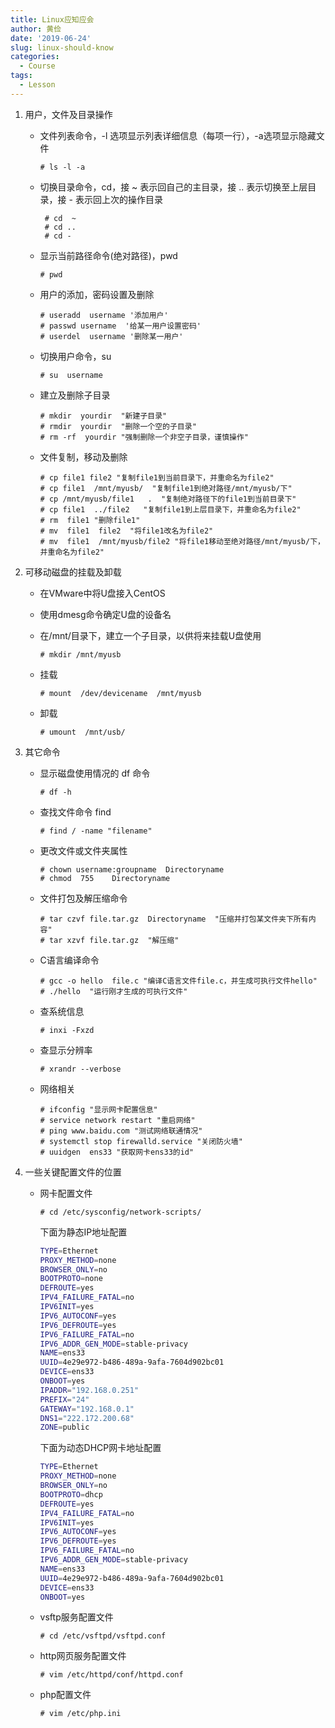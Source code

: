 ```yaml
---
title: Linux应知应会
author: 黄俭
date: '2019-06-24'
slug: linux-should-know
categories:
  - Course
tags:
  - Lesson
---
```


1. 用户，文件及目录操作
    - 文件列表命令，-l 选项显示列表详细信息（每项一行），-a选项显示隐藏文件
       
       ```shell
       # ls -l -a
       ```
    - 切换目录命令，cd，接 ~ 表示回自己的主目录，接 .. 表示切换至上层目录，接 - 表示回上次的操作目录
    
      ```shell
       # cd  ~
       # cd ..
       # cd -
       ```
    - 显示当前路径命令(绝对路径)，pwd
    
       ```shell
       # pwd
       ```
    - 用户的添加，密码设置及删除
    
       ```shell
       # useradd  username '添加用户'
       # passwd username  '给某一用户设置密码'
       # userdel  username '删除某一用户'
       ```
    - 切换用户命令，su
    
       ```shell
       # su  username
       ```
    - 建立及删除子目录
    
       ```shell
       # mkdir  yourdir  "新建子目录"
       # rmdir  yourdir  "删除一个空的子目录"
       # rm -rf  yourdir "强制删除一个非空子目录，谨慎操作"
       ```
    - 文件复制，移动及删除
    
       ```shell
       # cp file1 file2 "复制file1到当前目录下，并重命名为file2"
       # cp file1  /mnt/myusb/  "复制file1到绝对路径/mnt/myusb/下"
       # cp /mnt/myusb/file1   .  "复制绝对路径下的file1到当前目录下"
       # cp file1  ../file2   "复制file1到上层目录下，并重命名为file2"
       # rm  file1 "删除file1"
       # mv  file1  file2  "将file1改名为file2"
       # mv  file1  /mnt/myusb/file2 "将file1移动至绝对路径/mnt/myusb/下，并重命名为file2"
       ```
       
1. 可移动磁盘的挂载及卸载
    - 在VMware中将U盘接入CentOS
    - 使用dmesg命令确定U盘的设备名
    - 在/mnt/目录下，建立一个子目录，以供将来挂载U盘使用
           
       ```shell
       # mkdir /mnt/myusb
       ```
    - 挂载
    
       ```shell
       # mount  /dev/devicename  /mnt/myusb
       ```
    - 卸载
    
       ```shell
       # umount  /mnt/usb/
       ```
1. 其它命令
    - 显示磁盘使用情况的 df 命令
    
       ```shell
       # df -h
       ```
    - 查找文件命令 find
    
       ```shell
       # find / -name "filename"
       ```
    - 更改文件或文件夹属性
       
       ```shell
       # chown username:groupname  Directoryname
       # chmod  755    Directoryname
       ```
    - 文件打包及解压缩命令
    
       ```shell
       # tar czvf file.tar.gz  Directoryname  "压缩并打包某文件夹下所有内容"
       # tar xzvf file.tar.gz  "解压缩"
       ```
    - C语言编译命令
    
       ```shell
       # gcc -o hello  file.c "编译C语言文件file.c，并生成可执行文件hello"
       # ./hello  "运行刚才生成的可执行文件"
       ```
    - 查系统信息
    
       ```shell
       # inxi -Fxzd
       ```
    - 查显示分辨率
    
       ```shell
       # xrandr --verbose
       ```
    - 网络相关
    
       ```shell
       # ifconfig "显示网卡配置信息"
       # service network restart "重启网络"
       # ping www.baidu.com "测试网络联通情况"
       # systemctl stop firewalld.service "关闭防火墙"
       # uuidgen  ens33 "获取网卡ens33的id"
       ```
1. 一些关键配置文件的位置
    - 网卡配置文件
    
       ```shell
       # cd /etc/sysconfig/network-scripts/
       ```
       
       下面为静态IP地址配置
       
       ```bash
       TYPE=Ethernet
       PROXY_METHOD=none
       BROWSER_ONLY=no
       BOOTPROTO=none
       DEFROUTE=yes
       IPV4_FAILURE_FATAL=no
       IPV6INIT=yes
       IPV6_AUTOCONF=yes
       IPV6_DEFROUTE=yes
       IPV6_FAILURE_FATAL=no
       IPV6_ADDR_GEN_MODE=stable-privacy
       NAME=ens33
       UUID=4e29e972-b486-489a-9afa-7604d902bc01
       DEVICE=ens33
       ONBOOT=yes
       IPADDR="192.168.0.251"
       PREFIX="24"
       GATEWAY="192.168.0.1"
       DNS1="222.172.200.68"
       ZONE=public
       ```
       
       下面为动态DHCP网卡地址配置
       
       ```bash
       TYPE=Ethernet
       PROXY_METHOD=none
       BROWSER_ONLY=no
       BOOTPROTO=dhcp
       DEFROUTE=yes
       IPV4_FAILURE_FATAL=no
       IPV6INIT=yes
       IPV6_AUTOCONF=yes
       IPV6_DEFROUTE=yes
       IPV6_FAILURE_FATAL=no
       IPV6_ADDR_GEN_MODE=stable-privacy
       NAME=ens33
       UUID=4e29e972-b486-489a-9afa-7604d902bc01
       DEVICE=ens33
       ONBOOT=yes
       ```
       
       
    - vsftp服务配置文件
    
       ```shell
       # cd /etc/vsftpd/vsftpd.conf
       ```
    - http网页服务配置文件
    
       ```shell
       # vim /etc/httpd/conf/httpd.conf
       ```
    - php配置文件
    
       ```shell
       # vim /etc/php.ini
       ```
    